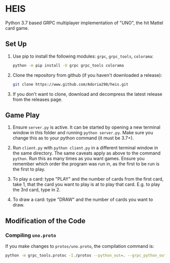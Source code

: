 # HEIS

Python 3.7 based GRPC multiplayer implementation of "UNO", the hit Mattel card game.

## Set Up

1. Use pip to install the following modules: `grpc`, `grpc_tools`, `colorama`:

    ```sh
    python -m pip install -U grpc grpc_tools colorama
    ```

2. Clone the repository from github (if you haven't downloaded a release):

    ```sh
    git clone https://www.github.com/Adoria298/heis.git
    ```

3. If you don't want to clone, download and decompress the latest release from the releases page.

## Game Play

1. Ensure `server.py` is active. It can be started by opening a new terminal window in this folder and running `python server.py`. Make sure you change this as to your python command (it must be 3.7+).

2. Run `client.py` with `python client.py` in a different terminal window in the same directory. The same caveats apply as above to the command `python`. Run this as many times as you want games.  Ensure you remember which order the program was run in, as the first to be run is the first to play.

3. To play a card: type "PLAY" and the number of cards from the first card, take 1, that the card you want to play is at to play that card. E.g. to play the 3rd card, type in 2.

4. To draw a card: type "DRAW" and the number of cards you want to draw.

## Modification of the Code

### Compiling `uno.proto`

If you make changes to `protos/uno.proto`, the compilation command is:

```sh
python -m grpc_tools.protoc -I./protos --python_out=. --grpc_python_out=. ./protos/uno.proto
```
